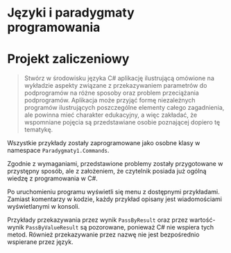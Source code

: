 # Języki i paradygmaty programowania

# Projekt zaliczeniowy

> Stwórz w środowisku języka C# aplikację ilustrującą omówione na wykładzie 
> aspekty związane z przekazywaniem parametrów do podprogramów na różne sposoby
> oraz problem przeciążania podprogramów. Aplikacja może przyjąć formę 
> niezależnych programów ilustrujących poszczególne elementy całego 
> zagadnienia, ale powinna mieć charakter edukacyjny, a więc zakładać, 
> że wspomniane pojęcia są przedstawiane osobie poznającej dopiero tę tematykę.

Wszystkie przykłady zostały zaprogramowane jako osobne klasy w 
namespace `Paradygmaty1.Commands`.

Zgodnie z wymaganiami, przedstawione problemy zostały przygotowane w przystępny 
sposób, ale z założeniem, że czytelnik posiada już ogólną wiedzę z
programowania w C#.

Po uruchomieniu programu wyświetli się menu z dostępnymi przykładami. 
Zamiast komentarzy w kodzie, każdy przykład opisany jest wiadomościami 
wyświetlanymi w konsoli.

Przykłady przekazywania przez wynik `PassByResult` oraz 
przez wartość-wynik `PassByValueResult` są pozorowane, ponieważ C# 
nie wspiera tych metod. Również przekazywanie przez nazwę nie jest 
bezpośrednio wspierane przez język.